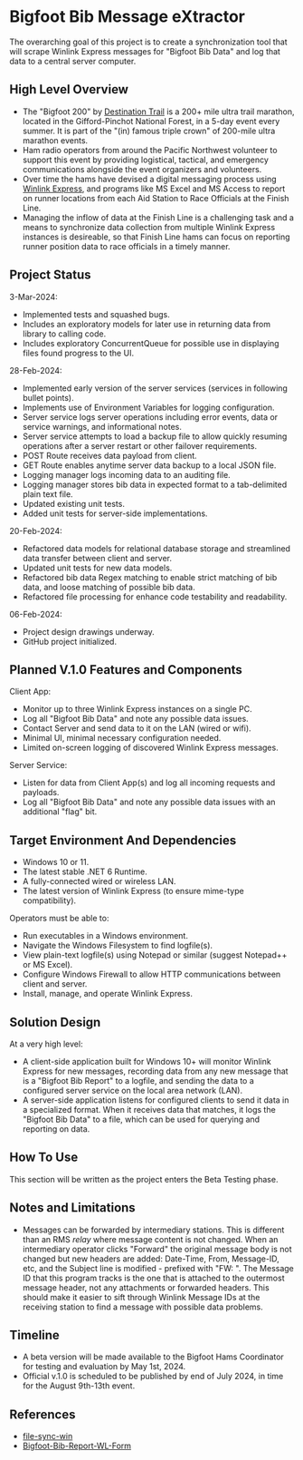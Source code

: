 # Bigfoot Bib Message eXtractor

The overarching goal of this project is to create a synchronization tool that will scrape Winlink Express messages for "Bigfoot Bib Data" and log that data to a central server computer.

## High Level Overview

- The "Bigfoot 200" by [Destination Trail](https://www.destinationtrailrun.com/) is a 200+ mile ultra trail marathon, located in the Gifford-Pinchot National Forest, in a 5-day event every summer. It is part of the "(in) famous triple crown" of 200-mile ultra marathon events.
- Ham radio operators from around the Pacific Northwest volunteer to support this event by providing logistical, tactical, and emergency communications alongside the event organizers and volunteers.
- Over time the hams have devised a digital messaging process using [Winlink Express](https://www.winlink.org), and programs like MS Excel and MS Access to report on runner locations from each Aid Station to Race Officials at the Finish Line.
- Managing the inflow of data at the Finish Line is a challenging task and a means to synchronize data collection from multiple Winlink Express instances is desireable, so that Finish Line hams can focus on reporting runner position data to race officials in a timely manner.

## Project Status

3-Mar-2024:

- Implemented tests and squashed bugs.
- Includes an exploratory models for later use in returning data from library to calling code.
- Includes exploratory ConcurrentQueue for possible use in displaying files found progress to the UI.

28-Feb-2024:

- Implemented early version of the server services (services in following bullet points).
- Implements use of Environment Variables for logging configuration.
- Server service logs server operations including error events, data or service warnings, and informational notes.
- Server service attempts to load a backup file to allow quickly resuming operations after a server restart or other failover requirements.
- POST Route receives data payload from client.
- GET Route enables anytime server data backup to a local JSON file.
- Logging manager logs incoming data to an auditing file.
- Logging manager stores bib data in expected format to a tab-delimited plain text file.
- Updated existing unit tests.
- Added unit tests for server-side implementations.

20-Feb-2024:

- Refactored data models for relational database storage and streamlined data transfer between client and server.
- Updated unit tests for new data models.
- Refactored bib data Regex matching to enable strict matching of bib data, and loose matching of possible bib data.
- Refactored file processing for enhance code testability and readability.

06-Feb-2024:

- Project design drawings underway.
- GitHub project initialized.

## Planned V.1.0 Features and Components

Client App:

- Monitor up to three Winlink Express instances on a single PC.
- Log all "Bigfoot Bib Data" and note any possible data issues.
- Contact Server and send data to it on the LAN (wired or wifi).
- Minimal UI, minimal necessary configuration needed.
- Limited on-screen logging of discovered Winlink Express messages.

Server Service:

- Listen for data from Client App(s) and log all incoming requests and payloads.
- Log all "Bigfoot Bib Data" and note any possible data issues with an additional "flag" bit.

## Target Environment And Dependencies

- Windows 10 or 11.
- The latest stable .NET 6 Runtime.
- A fully-connected wired or wireless LAN.
- The latest version of Winlink Express (to ensure mime-type compatibility).

Operators must be able to:

- Run executables in a Windows environment.
- Navigate the Windows Filesystem to find logfile(s).
- View plain-text logfile(s) using Notepad or similar (suggest Notepad++ or MS Excel).
- Configure Windows Firewall to allow HTTP communications between client and server.
- Install, manage, and operate Winlink Express.

## Solution Design

At a very high level:

- A client-side application built for Windows 10+ will monitor Winlink Express for new messages, recording data from any new message that is a "Bigfoot Bib Report" to a logfile, and sending the data to a configured server service on the local area network (LAN).
- A server-side application listens for configured clients to send it data in a specialized format. When it receives data that matches, it logs the "Bigfoot Bib Data" to a file, which can be used for querying and reporting on data.

## How To Use

This section will be written as the project enters the Beta Testing phase.

## Notes and Limitations

- Messages can be forwarded by intermediary stations. This is different than an RMS _relay_ where message content is not changed. When an intermediary operator clicks "Forward" the original message body is not changed but new headers are added: Date-Time, From, Message-ID, etc, and the Subject line is modified - prefixed with "FW: ". The Message ID that this program tracks is the one that is attached to the outermost message header, not any attachments or forwarded headers. This should make it easier to sift through Winlink Message IDs at the receiving station to find a message with possible data problems.

## Timeline

- A beta version will be made available to the Bigfoot Hams Coordinator for testing and evaluation by May 1st, 2024.
- Official v.1.0 is scheduled to be published by end of July 2024, in time for the August 9th-13th event.

## References

- [file-sync-win](https://github.com/nojronatron/file-sync-win)
- [Bigfoot-Bib-Report-WL-Form](https://github.com/nojronatron/Bigfoot-Bib-Report-WL-Form)
